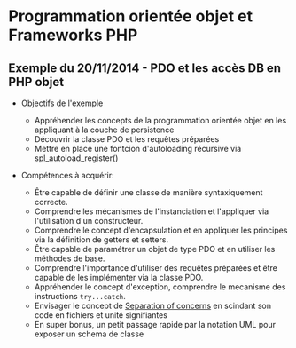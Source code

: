 # Programmation orientée objet et Frameworks PHP

## Exemple du 20/11/2014 - PDO et les accès DB en PHP objet

+ Objectifs de l'exemple
    + Appréhender les concepts de la programmation orientée objet en les appliquant à la couche de persistence
    + Découvrir la classe PDO et les requêtes préparées
    + Mettre en place une fontcion d'autoloading récursive via spl_autoload_register()

+ Compétences à acquérir:
    + Être capable de définir une classe de manière syntaxiquement correcte.
    + Comprendre les mécanismes de l'instanciation et l'appliquer via l'utilisation d'un constructeur.
    + Comprendre le concept d'encapsulation et en appliquer les principes via la définition de getters et setters.
    + Être capable de paramétrer un objet de type PDO et en utiliser les méthodes de base.
    + Comprendre l'importance d'utiliser des requêtes préparées et être capable de les implémenter via la classe PDO.
    + Appréhender le concept d'exception, comprendre le mecanisme des instructions `try...catch`.
    + Envisager le concept de [Separation of concerns](http://en.wikipedia.org/wiki/Separation_of_concerns) en scindant son code en fichiers et unité signifiantes
    + En super bonus, un petit passage rapide par la notation UML pour exposer un schema de classe 
